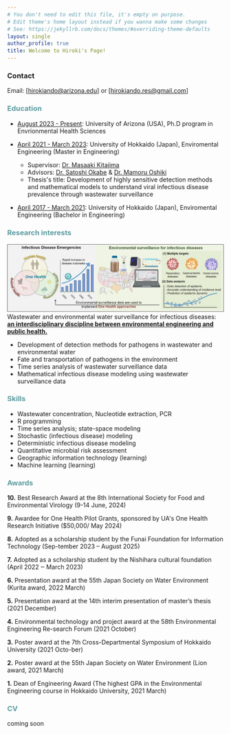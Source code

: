 ```yaml
---
# You don't need to edit this file, it's empty on purpose.
# Edit theme's home layout instead if you wanna make some changes
# See: https://jekyllrb.com/docs/themes/#overriding-theme-defaults
layout: single
author_profile: true
title: Welcome to Hiroki's Page!
---
```

### Contact
Email: [hirokiando@arizona.edu] or [hirokiando.res@gmail.com]

### <span style="color:#5E9CA0;">Education</span>

- <u>August 2023 - Present</u>: University of Arizona (USA), Ph.D program in Envrionmental Health Sciences
  
- <u>April 2021 - March 2023</u>: University of Hokkaido (Japan), Enviromental Engineering (Master in Engineering)  
   
  - Supervisor: [Dr. Masaaki Kitajima](https://scholar.google.co.jp/citations?user=46SKTFsAAAAJ&hl=en)   
  - Advisors: [Dr. Satoshi Okabe](https://scholar.google.co.jp/citations?user=MKX4iLsAAAAJ&hl=ja) & [Dr. Mamoru Oshiki](https://scholar.google.com/citations?user=-gmVynQAAAAJ&hl=ja)
  - Thesis's title: Development of highly sensitive detection methods and mathematical models to understand viral infectious disease prevalence through wastewater surveillance

- <u>April 2017 - March 2021</u>: University of Hokkaido (Japan), Enviromental Engineering (Bachelor in Engineering)

### <span style="color:#5E9CA0;">Research interests</span> 
![Research image](/assets/images/home.jpg)
Wastewater and environmental water surveillance for infectious diseases: <u><b>an interdisciplinary discipline between environmental engineering and public health.</b></u>
- Development of detection methods for pathogens in wastewater and environmental water
- Fate and transportation of pathogens in the environment
- Time series analysis of wastewater surveillance data
- Mathematical infectious disease modeling using wastewater surveillance data

### <span style="color:#5E9CA0;">Skills</span> 
- Wastewater concentration, Nucleotide extraction, PCR
- R programming
- Time series analysis; state-space modeling
- Stochastic (infectious disease) modeling
- Deterministic infectious disease modeling
- Quantitative microbial risk assessment
- Geographic information technology (learning)
- Machine learning (learning)

### <span style="color:#5E9CA0;">Awards</span>  
<p><b>10.</b> Best Research Award at the 8th International Society for Food and Environmental Virology (9-14 June, 2024)</p>  
<p><b>9.</b> Awardee for One Health Pilot Grants, sponsored by UA's One Health Research Initiative ($50,000/ May 2024)</p>   
<p><b>8.</b> Adopted as a scholarship student by the Funai Foundation for Information Technology (Sep-tember 2023 – August 2025)</p>   
<p><b>7.</b> Adopted as a scholarship student by the Nishihara cultural foundation (April 2022 ‒ March 2023)</p>   
<p><b>6.</b> Presentation award at the 55th Japan Society on Water Environment (Kurita award, 2022 March)</p>   
<p><b>5.</b> Presentation award at the 14th interim presentation of master’s thesis (2021 December)</p>   
<p><b>4.</b> Environmental technology and project award at the 58th Environmental Engineering Re-search Forum (2021 October)</p>   
<p><b>3.</b> Poster award at the 7th Cross-Departmental Symposium of Hokkaido University (2021 Octo-ber)</p>   
<p><b>2.</b> Poster award at the 55th Japan Society on Water Environment (Lion award, 2021 March)</p>   
<p><b>1.</b> Dean of Engineering Award (The highest GPA in the Environmental Engineering course in Hokkaido University, 2021 March)</p>   

### <span style="color:#5E9CA0;">CV</span> 
coming soon



